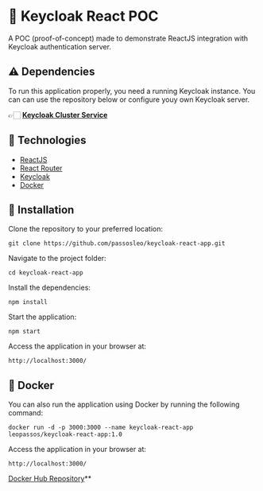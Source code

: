 # 🔑 Keycloak React POC

A POC (proof-of-concept) made to demonstrate ReactJS integration with Keycloak authentication server.


## ⚠️ Dependencies

To run this application properly, you need a running Keycloak instance. You can can use the repository below or configure youy own Keycloak server.

👉🏻 **[Keycloak Cluster Service](https://github.com/passosleo/keycloak-cluster-service)**


## 🚀 Technologies

* [ReactJS](https://react.dev/)
* [React Router](https://reactrouter.com/en/main)
* [Keycloak](https://www.keycloak.org/)
* [Docker](https://www.docker.com/)


## 🔧 Installation

Clone the repository to your preferred location:
```
git clone https://github.com/passosleo/keycloak-react-app.git
```

Navigate to the project folder:
```
cd keycloak-react-app
```

Install the dependencies:
```
npm install
```

Start the application:
```
npm start
```

Access the application in your browser at:
```
http://localhost:3000/
```


## 🐳 Docker

You can also run the application using Docker by running the following command:
```
docker run -d -p 3000:3000 --name keycloak-react-app leopassos/keycloak-react-app:1.0
```

Access the application in your browser at:
```
http://localhost:3000/
```

[Docker Hub Repository](https://hub.docker.com/r/leopassos/keycloak-react-app)**
